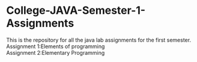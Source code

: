 # College-JAVA-Semester-1-Assignments
This is the repository for all the java lab assignments for the first semester.<br>
Assignment 1:Elements of programming<br>
Assignment 2:Elementary Programming<br>